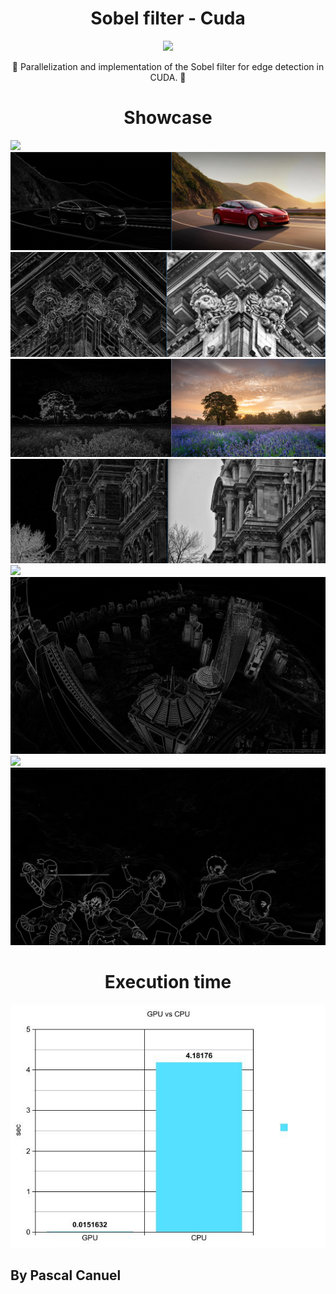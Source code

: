 <h1 align="center">Sobel filter - Cuda</h1> 
<p align="center">
<img src="https://img.shields.io/badge/License-MIT-blue.svg">
</p>

<p align="center">📐 Parallelization and implementation of the Sobel filter for edge detection in CUDA. 📏</p>

<h1 align="center">Showcase</h1>
<img src="showcase/city.PNG"/>
<img src="showcase/tesla.PNG"/>
<img src="showcase/architectureLion.PNG"/>
<img src="showcase/field.PNG"/>
<img src="showcase/architectureMuseum.PNG"/>

<img src="showcase/street.jpg"/>
<img src="showcase/sky.jpg"/>
<img src="showcase/fuji.jpg"/>
<img src="showcase/avatar.jpg"/>

<h1 align="center">Execution time</h1>
<img src="picture/graph.jpg"/>

## By Pascal Canuel


